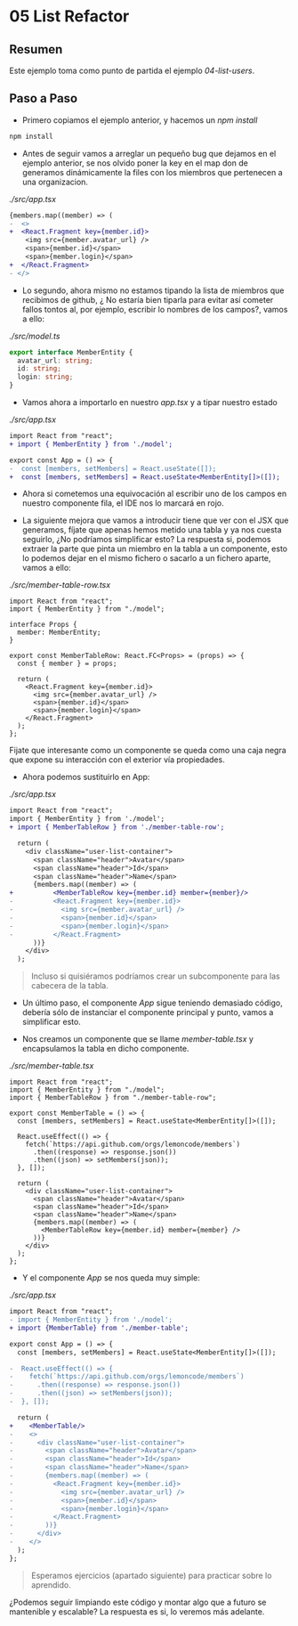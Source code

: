 # 05 List Refactor

## Resumen

Este ejemplo toma como punto de partida el ejemplo _04-list-users_.

## Paso a Paso

- Primero copiamos el ejemplo anterior, y hacemos un _npm install_

```bash
npm install
```

- Antes de seguir vamos a arreglar un pequeño bug que dejamos en el ejemplo
  anterior, se nos olvido poner la key en el map don de generamos dinámicamente
  la files con los miembros que pertenecen a una organizacion.

_./src/app.tsx_

```diff
{members.map((member) => (
-  <>
+  <React.Fragment key={member.id}>
    <img src={member.avatar_url} />
    <span>{member.id}</span>
    <span>{member.login}</span>
+  </React.Fragment>
- </>
```

- Lo segundo, ahora mismo no estamos tipando la lista de miembros que recibimos de
  github, ¿ No estaría bien tiparla para evitar así cometer fallos tontos al, por ejemplo,
  escribir lo nombres de los campos?, vamos a ello:

_./src/model.ts_

```typescript
export interface MemberEntity {
  avatar_url: string;
  id: string;
  login: string;
}
```

- Vamos ahora a importarlo en nuestro _app.tsx_ y a tipar nuestro estado

_./src/app.tsx_

```diff
import React from "react";
+ import { MemberEntity } from './model';

export const App = () => {
-  const [members, setMembers] = React.useState([]);
+  const [members, setMembers] = React.useState<MemberEntity[]>([]);
```

- Ahora si cometemos una equivocación al escribir uno de los campos en nuestro
  componente fila, el IDE nos lo marcará en rojo.

- La siguiente mejora que vamos a introducir tiene que ver con el JSX que generamos,
  fíjate que apenas hemos metido una tabla y ya nos cuesta seguirlo, ¿No podríamos
  simplificar esto? La respuesta si, podemos extraer la parte que pinta un miembro
  en la tabla a un componente, esto lo podemos dejar en el mismo fichero o sacarlo
  a un fichero aparte, vamos a ello:

_./src/member-table-row.tsx_

```tsx
import React from "react";
import { MemberEntity } from "./model";

interface Props {
  member: MemberEntity;
}

export const MemberTableRow: React.FC<Props> = (props) => {
  const { member } = props;

  return (
    <React.Fragment key={member.id}>
      <img src={member.avatar_url} />
      <span>{member.id}</span>
      <span>{member.login}</span>
    </React.Fragment>
  );
};
```

Fijate que interesante como un componente se queda como una caja negra que expone su interacción con
el exterior vía propiedades.

- Ahora podemos sustituirlo en App:

_./src/app.tsx_

```diff
import React from "react";
import { MemberEntity } from './model';
+ import { MemberTableRow } from './member-table-row';
```

```diff
  return (
    <div className="user-list-container">
      <span className="header">Avatar</span>
      <span className="header">Id</span>
      <span className="header">Name</span>
      {members.map((member) => (
+          <MemberTableRow key={member.id} member={member}/>
-          <React.Fragment key={member.id}>
-            <img src={member.avatar_url} />
-            <span>{member.id}</span>
-            <span>{member.login}</span>
-          </React.Fragment>
      ))}
    </div>
  );
```

> Incluso si quisiéramos podríamos crear un subcomponente para las cabecera de la tabla.

- Un último paso, el componente _App_ sigue teniendo demasiado código, debería sólo de instanciar
  el componente principal y punto, vamos a simplificar esto.

- Nos creamos un componente que se llame _member-table.tsx_ y encapsulamos la tabla en dicho componente.

_./src/member-table.tsx_

```tsx
import React from "react";
import { MemberEntity } from "./model";
import { MemberTableRow } from "./member-table-row";

export const MemberTable = () => {
  const [members, setMembers] = React.useState<MemberEntity[]>([]);

  React.useEffect(() => {
    fetch(`https://api.github.com/orgs/lemoncode/members`)
      .then((response) => response.json())
      .then((json) => setMembers(json));
  }, []);

  return (
    <div className="user-list-container">
      <span className="header">Avatar</span>
      <span className="header">Id</span>
      <span className="header">Name</span>
      {members.map((member) => (
        <MemberTableRow key={member.id} member={member} />
      ))}
    </div>
  );
};
```

- Y el componente _App_ se nos queda muy simple:

_./src/app.tsx_

```diff
import React from "react";
- import { MemberEntity } from './model';
+ import {MemberTable} from './member-table';

export const App = () => {
  const [members, setMembers] = React.useState<MemberEntity[]>([]);

-  React.useEffect(() => {
-    fetch(`https://api.github.com/orgs/lemoncode/members`)
-      .then((response) => response.json())
-      .then((json) => setMembers(json));
-  }, []);

  return (
+    <MemberTable/>
-    <>
-      <div className="user-list-container">
-        <span className="header">Avatar</span>
-        <span className="header">Id</span>
-        <span className="header">Name</span>
-        {members.map((member) => (
-          <React.Fragment key={member.id}>
-            <img src={member.avatar_url} />
-            <span>{member.id}</span>
-            <span>{member.login}</span>
-          </React.Fragment>
-        ))}
-      </div>
-    </>
  );
};
```

> Esperamos ejercicios (apartado siguiente) para practicar sobre lo aprendido.

¿Podemos seguir limpiando este código y montar algo que a futuro se mantenible y escalable? La respuesta es si, lo veremos
más adelante.
